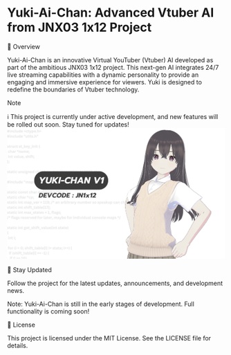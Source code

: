 # Yuki-Ai-Chan: Advanced Vtuber AI from JNX03 1x12 Project

🚀 Overview

Yuki-Ai-Chan is an innovative Virtual YouTuber (Vtuber) AI developed as part of the ambitious JNX03 1x12 project. This next-gen AI integrates 24/7 live streaming capabilities with a dynamic personality to provide an engaging and immersive experience for viewers. Yuki is designed to redefine the boundaries of Vtuber technology.


> [!NOTE]  
> ℹ️ This project is currently under active development, and new features will be rolled out soon. Stay tuned for updates!
![Yuki-Ai-Chan](https://raw.githubusercontent.com/JNX03/Yuki-Ai-Chan/refs/heads/main/Screenshot%202025-01-13%20020421.png)

📢 Stay Updated

Follow the project for the latest updates, announcements, and development news.

Note: Yuki-Ai-Chan is still in the early stages of development. Full functionality is coming soon!

📜 License

This project is licensed under the MIT License. See the LICENSE file for details.
